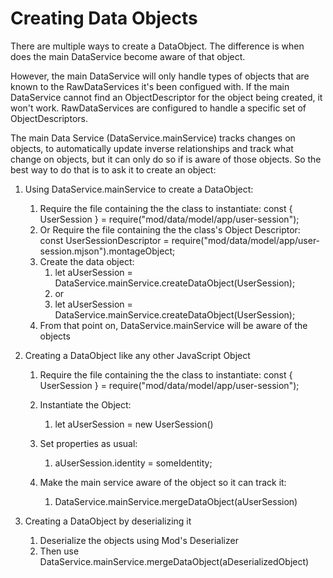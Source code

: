 # Creating Data Objects

There are multiple ways to create a DataObject. The difference is when does the main DataService become aware of that object.

However, the main DataService will only handle types of objects that are known to the RawDataServices it's been configued with. If the main DataService cannot find an ObjectDescriptor for the object being created, it won't work. RawDataServices are configured to handle a specific set of ObjectDescriptors.

The main Data Service (DataService.mainService) tracks changes on objects, to automatically update inverse relationships and track what change on objects, but it can only do so if is aware of those objects. So the best way to do that is to ask it to create an object:

1. Using DataService.mainService to create a DataObject:

   1. Require the file containing the the class to instantiate:
      const { UserSession } = require("mod/data/model/app/user-session");
   2. Or Require the file containing the the class's Object Descriptor:
      const UserSessionDescriptor = require("mod/data/model/app/user-session.mjson").montageObject;
   3. Create the data object:
      1. let aUserSession = DataService.mainService.createDataObject(UserSession);
      2. or
      3. let aUserSession = DataService.mainService.createDataObject(UserSession);
   4. From that point on, DataService.mainService will be aware of the objects
2. Creating a DataObject like any other JavaScript Object

   1. Require the file containing the the class to instantiate:
      const { UserSession } = require("mod/data/model/app/user-session");
   2. Instantiate the Object:

      1. let aUserSession = new UserSession()
   3. Set properties as usual:

      1. aUserSession.identity = someIdentity;
   4. Make the main service aware of the object so it can track it:

      1. DataService.mainService.mergeDataObject(aUserSession)
3. Creating a DataObject by deserializing it

   1. Deserialize the objects using Mod's Deserializer
   2. Then use DataService.mainService.mergeDataObject(aDeserializedObject)
